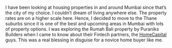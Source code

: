 I have been looking at housing properties in and around Mumbai since that’s the city of my choice. I couldn’t dream of living anywhere else. The property rates are on a higher scale here. Hence, I decided to move to the Thane suburbs since it is one of the best and upcoming areas in Mumbai with lots of property options. I was exploring the Rumah Bali property by Puraniks Builders when I came to know about their Fintech partners, the [HomeCapital](https://homecapital.in) guys. This was a real blessing in disguise for a novice home buyer like me.
